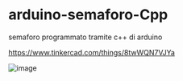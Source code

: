 # arduino-semaforo-Cpp
semaforo programmato tramite c++ di arduino

https://www.tinkercad.com/things/8twWQN7VJYa

![image](https://github.com/Laaouatni/arduino-semaforo-Cpp/assets/87947051/2101ddd9-ffc8-4ace-82f4-f68b30906792)

